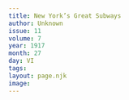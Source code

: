 ```yaml
---
title: New York’s Great Subways
author: Unknown
issue: 11
volume: 7
year: 1917
month: 27
day: VI
tags:
layout: page.njk
image:
---
```





